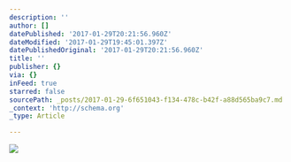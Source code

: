 ```yaml
---
description: ''
author: []
datePublished: '2017-01-29T20:21:56.960Z'
dateModified: '2017-01-29T19:45:01.397Z'
datePublishedOriginal: '2017-01-29T20:21:56.960Z'
title: ''
publisher: {}
via: {}
inFeed: true
starred: false
sourcePath: _posts/2017-01-29-6f651043-f134-478c-b42f-a88d565ba9c7.md
_context: 'http://schema.org'
_type: Article

---
```

![](https://the-grid-user-content.s3-us-west-2.amazonaws.com/5ef2d00f-d109-44bc-b692-910ade50adfb.gif)